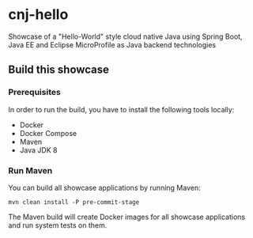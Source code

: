 # cnj-hello

Showcase of a "Hello-World" style cloud native Java using Spring Boot, Java EE and Eclipse MicroProfile as Java backend technologies

## Build this showcase 

### Prerequisites

In order to run the build, you have to install the following tools locally:
* Docker
* Docker Compose 
* Maven
* Java JDK 8

### Run Maven

You can build all showcase applications by running Maven:
```
mvn clean install -P pre-commit-stage
```

The Maven build will create Docker images for all showcase applications and run system tests on them.